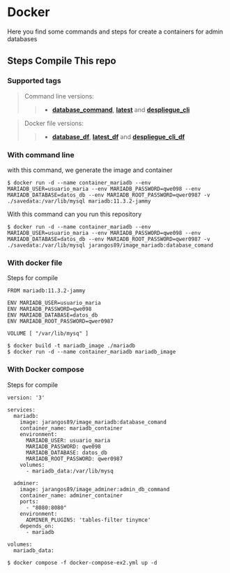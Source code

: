 # Docker
Here you find some commands and steps for create a containers for admin databases

## Steps Compile This repo

### Supported tags

> Command line versions:
>> - **[database_command][1]**, **[latest][2]** and **[despliegue_cli][3]**

> Docker file versions:
>> - **[database_df][4]**, **[latest_df][5]** and **[despliegue_cli_df][6]**

### With command line
with this command, we generate the image and container

```shell
$ docker run -d --name container_mariadb --env MARIADB_USER=usuario_maria --env MARIADB_PASSWORD=qwe098 --env MARIADB_DATABASE=datos_db --env MARIADB_ROOT_PASSWORD=qwer0987 -v ./savedata:/var/lib/mysql mariadb:11.3.2-jammy
```

With this command can you run this repository

```shell
$ docker run -d --name container_mariadb --env MARIADB_USER=usuario_maria --env MARIADB_PASSWORD=qwe098 --env MARIADB_DATABASE=datos_db --env MARIADB_ROOT_PASSWORD=qwer0987 -v ./savedata:/var/lib/mysql jarangos89/image_mariadb:database_comand
```
### With docker file
Steps for compile

```docker
FROM mariadb:11.3.2-jammy

ENV MARIADB_USER=usuario_maria
ENV MARIADB_PASSWORD=qwe098
ENV MARIADB_DATABASE=datos_db
ENV MARIADB_ROOT_PASSWORD=qwer0987

VOLUME [ "/var/lib/mysq" ]
```
```console
$ docker build -t mariadb_image ./mariadb
$ docker run -d --name container_mariadb mariadb_image
```

### With Docker compose
Steps for compile

```
version: '3'

services:
  mariadb:
    image: jarangos89/image_mariadb:database_comand
    container_name: mariadb_container
    environment:
      MARIADB_USER: usuario_maria
      MARIADB_PASSWORD: qwe098
      MARIADB_DATABASE: datos_db
      MARIADB_ROOT_PASSWORD: qwer0987
    volumes:
      - mariadb_data:/var/lib/mysq

  adminer:
    image: jarangos89/image_adminer:admin_db_command
    container_name: adminer_container
    ports:
      - "8080:8080"
    environment:
      ADMINER_PLUGINS: 'tables-filter tinymce'
    depends_on:
      - mariadb

volumes:
  mariadb_data:
```

```
$ docker compose -f docker-compose-ex2.yml up -d
```

[1]: https://hub.docker.com/layers/jarangos89/image_mariadb/database_comand/images/sha256-20b133cfa5618ed4eec08d5f2ca7379453c0ed4c40ab39ef813a2486f9a7c817?context=repo
[2]: https://hub.docker.com/layers/jarangos89/image_mariadb/latest/images/sha256-20b133cfa5618ed4eec08d5f2ca7379453c0ed4c40ab39ef813a2486f9a7c817?context=repo
[3]: https://hub.docker.com/layers/jarangos89/image_mariadb/despliegue_cli/images/sha256-20b133cfa5618ed4eec08d5f2ca7379453c0ed4c40ab39ef813a2486f9a7c817?context=repo
[4]: https://hub.docker.com/layers/jarangos89/image_mariadb/database_df/images/sha256-165153086716234b8ef6af847bf3661d534e6decc3514e2995af44f221353b1b?context=repo
[5]: https://hub.docker.com/layers/jarangos89/image_mariadb/latest_df/images/sha256-165153086716234b8ef6af847bf3661d534e6decc3514e2995af44f221353b1b?context=repo
[6]: https://hub.docker.com/layers/jarangos89/image_mariadb/despliegue_cli_df/images/sha256-165153086716234b8ef6af847bf3661d534e6decc3514e2995af44f221353b1b?context=repo
